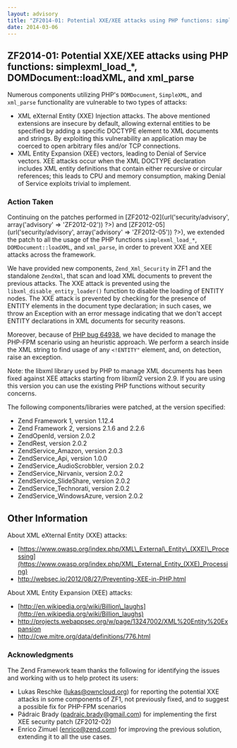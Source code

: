 ```yaml
---
layout: advisory
title: "ZF2014-01: Potential XXE/XEE attacks using PHP functions: simplexml_load_*, DOMDocument::loadXML, and xml_parse"
date: 2014-03-06
---
```


ZF2014-01: Potential XXE/XEE attacks using PHP functions: simplexml\_load\_\*, DOMDocument::loadXML, and xml\_parse
-------------------------------------------------------------------------------------------------------------------

 Numerous components utilizing PHP's `DOMDocument`, `SimpleXML`, and `xml_parse` functionality are vulnerable to two types of attacks:

- XML eXternal Entity (XXE) Injection attacks. The above mentioned extensions are insecure by default, allowing external entities to be specified by adding a specific DOCTYPE element to XML documents and strings. By exploiting this vulnerability an application may be coerced to open arbitrary files and/or TCP connections.
- XML Entity Expansion (XEE) vectors, leading to Denial of Service vectors. XEE attacks occur when the XML DOCTYPE declaration includes XML entity definitions that contain either recursive or circular references; this leads to CPU and memory consumption, making Denial of Service exploits trivial to implement.

### Action Taken

 Continuing on the patches performed in [ZF2012-02](<?php echo $this->url('security/advisory', array('advisory' => 'ZF2012-02')) ?>) and [ZF2012-05](<?php echo $this->url('security/advisory', array('advisory' => 'ZF2012-05')) ?>), we extended the patch to all the usage of the PHP functions `simplexml_load_*`, `DOMDocument::loadXML`, and `xml_parse`, in order to prevent XXE and XEE attacks across the framework.

 We have provided new components, `Zend_Xml_Security` in ZF1 and the standalone `ZendXml`, that scan and load XML documents to prevent the previous attacks. The XXE attack is prevented using the `libxml_disable_entity_loader()` function to disable the loading of ENTITY nodes. The XXE attack is prevented by checking for the presence of ENTITY elements in the document type declaration; in such cases, we throw an Exception with an error message indicating that we don't accept ENTITY declarations in XML documents for security reasons.

 Moreover, because of [PHP bug 64938](https://bugs.php.net/bug.php?id=64938), we have decided to manage the PHP-FPM scenario using an heuristic approach. We perform a search inside the XML string to find usage of any `<!ENTITY"` element, and, on detection, raise an exception.

 Note: the libxml library used by PHP to manage XML documents has been fixed against XEE attacks starting from libxml2 version 2.9. If you are using this version you can use the existing PHP functions without security concerns.

 The following components/libraries were patched, at the version specified:

- Zend Framework 1, version 1.12.4
- Zend Framework 2, versions 2.1.6 and 2.2.6
- ZendOpenId, version 2.0.2
- ZendRest, version 2.0.2
- ZendService\_Amazon, version 2.0.3
- ZendService\_Api, version 1.0.0
- ZendService\_AudioScrobbler, version 2.0.2
- ZendService\_Nirvanix, version 2.0.2
- ZendService\_SlideShare, version 2.0.2
- ZendService\_Technorati, version 2.0.2
- ZendService\_WindowsAzure, version 2.0.2

Other Information
-----------------

About XML eXternal Entity (XXE) attacks:

- [https://www.owasp.org/index.php/XML\_External\_Entity\_(XXE)\_Processing](https://www.owasp.org/index.php/XML_External_Entity_(XXE)_Processing)
- <http://websec.io/2012/08/27/Preventing-XEE-in-PHP.html>

About XML Entity Expansion (XEE) attacks:

- [http://en.wikipedia.org/wiki/Billion\_laughs](http://en.wikipedia.org/wiki/Billion_laughs)
- <http://projects.webappsec.org/w/page/13247002/XML%20Entity%20Expansion>
- <http://cwe.mitre.org/data/definitions/776.html>

### Acknowledgments

 The Zend Framework team thanks the following for identifying the issues and working with us to help protect its users:

- Lukas Reschke (lukas@owncloud.org) for reporting the potential XXE attacks in some components of ZF1, not previously fixed, and to suggest a possible fix for PHP-FPM scenarios
- Pádraic Brady (padraic.brady@gmail.com) for implementing the first XEE security patch (ZF2012-02)
- Enrico Zimuel (enrico@zend.com) for improving the previous solution, extending it to all the use cases.